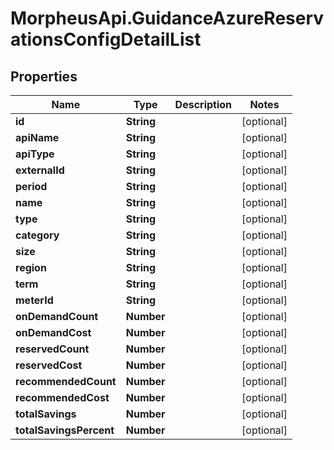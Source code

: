 # MorpheusApi.GuidanceAzureReservationsConfigDetailList

## Properties

Name | Type | Description | Notes
------------ | ------------- | ------------- | -------------
**id** | **String** |  | [optional] 
**apiName** | **String** |  | [optional] 
**apiType** | **String** |  | [optional] 
**externalId** | **String** |  | [optional] 
**period** | **String** |  | [optional] 
**name** | **String** |  | [optional] 
**type** | **String** |  | [optional] 
**category** | **String** |  | [optional] 
**size** | **String** |  | [optional] 
**region** | **String** |  | [optional] 
**term** | **String** |  | [optional] 
**meterId** | **String** |  | [optional] 
**onDemandCount** | **Number** |  | [optional] 
**onDemandCost** | **Number** |  | [optional] 
**reservedCount** | **Number** |  | [optional] 
**reservedCost** | **Number** |  | [optional] 
**recommendedCount** | **Number** |  | [optional] 
**recommendedCost** | **Number** |  | [optional] 
**totalSavings** | **Number** |  | [optional] 
**totalSavingsPercent** | **Number** |  | [optional] 


